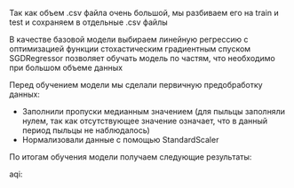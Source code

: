 Так как объем .csv файла очень большой, мы разбиваем его на train и test и сохраняем в отдельные .csv файлы<br>

В качестве базовой модели выбираем линейную регрессию с оптимизацией функции стохастическим градиентным спуском<br>
SGDRegressor позволяет обучать модель по частям, что необходимо при большом объеме данных<br>

Перед обучением модели мы сделали первичную предобработку данных:<br>
* Заполнили пропуски медианным значением (для пыльцы заполняли нулем, так как отсутствующее значение означает, что в данный период пыльцы не 
наблюдалось)
* Нормализовали данные с помощью StandardScaler

По итогам обучения модели получаем следующие результаты:<br>

aqi:<br>

